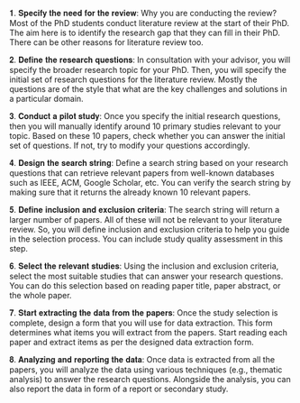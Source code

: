




𝟏. 𝐒𝐩𝐞𝐜𝐢𝐟𝐲 𝐭𝐡𝐞 𝐧𝐞𝐞𝐝 𝐟𝐨𝐫 𝐭𝐡𝐞 𝐫𝐞𝐯𝐢𝐞𝐰: Why you are conducting the review? Most of the PhD students conduct literature review at the start of their PhD. The aim here is to identify the research gap that they can fill in their PhD. There can be other reasons for literature review too.

𝟐. 𝐃𝐞𝐟𝐢𝐧𝐞 𝐭𝐡𝐞 𝐫𝐞𝐬𝐞𝐚𝐫𝐜𝐡 𝐪𝐮𝐞𝐬𝐭𝐢𝐨𝐧𝐬: In consultation with your advisor, you will specify the broader research topic for your PhD. Then, you will specify the initial set of research questions for the literature review. Mostly the questions are of the style that what are the key challenges and solutions in a particular domain.

𝟑. 𝐂𝐨𝐧𝐝𝐮𝐜𝐭 𝐚 𝐩𝐢𝐥𝐨𝐭 𝐬𝐭𝐮𝐝𝐲: Once you specify the initial research questions, then you will manually identify around 10 primary studies relevant to your topic. Based on these 10 papers, check whether you can answer the initial set of questions. If not, try to modify your questions accordingly.

𝟒. 𝐃𝐞𝐬𝐢𝐠𝐧 𝐭𝐡𝐞 𝐬𝐞𝐚𝐫𝐜𝐡 𝐬𝐭𝐫𝐢𝐧𝐠: Define a search string based on your research questions that can retrieve relevant papers from well-known databases such as IEEE, ACM, Google Scholar, etc. You can verify the search string by making sure that it returns the already known 10 relevant papers.

𝟓. 𝐃𝐞𝐟𝐢𝐧𝐞 𝐢𝐧𝐜𝐥𝐮𝐬𝐢𝐨𝐧 𝐚𝐧𝐝 𝐞𝐱𝐜𝐥𝐮𝐬𝐢𝐨𝐧 𝐜𝐫𝐢𝐭𝐞𝐫𝐢𝐚: The search string will return a larger number of papers. All of these will not be relevant to your literature review. So, you will define inclusion and exclusion criteria to help you guide in the selection process. You can include study quality assessment in this step.

𝟔. 𝐒𝐞𝐥𝐞𝐜𝐭 𝐭𝐡𝐞 𝐫𝐞𝐥𝐞𝐯𝐚𝐧𝐭 𝐬𝐭𝐮𝐝𝐢𝐞𝐬: Using the inclusion and exclusion criteria, select the most suitable studies that can answer your research questions. You can do this selection based on reading paper title, paper abstract, or the whole paper.

𝟕. 𝐒𝐭𝐚𝐫𝐭 𝐞𝐱𝐭𝐫𝐚𝐜𝐭𝐢𝐧𝐠 𝐭𝐡𝐞 𝐝𝐚𝐭𝐚 𝐟𝐫𝐨𝐦 𝐭𝐡𝐞 𝐩𝐚𝐩𝐞𝐫𝐬: Once the study selection is complete, design a form that you will use for data extraction. This form determines what items you will extract from the papers. Start reading each paper and extract items as per the designed data extraction form.

𝟖. 𝐀𝐧𝐚𝐥𝐲𝐳𝐢𝐧𝐠 𝐚𝐧𝐝 𝐫𝐞𝐩𝐨𝐫𝐭𝐢𝐧𝐠 𝐭𝐡𝐞 𝐝𝐚𝐭𝐚: Once data is extracted from all the papers, you will analyze the data using various techniques (e.g., thematic analysis) to answer the research questions. Alongside the analysis, you can also report the data in form of a report or secondary study.